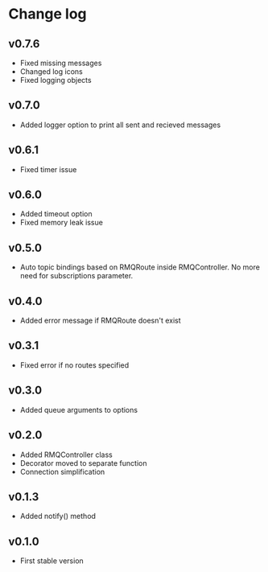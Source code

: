 # Change log
## v0.7.6
- Fixed missing messages
- Changed log icons
- Fixed logging objects

## v0.7.0
- Added logger option to print all sent and recieved messages

## v0.6.1
- Fixed timer issue

## v0.6.0
- Added timeout option
- Fixed memory leak issue

## v0.5.0
- Auto topic bindings based on RMQRoute inside RMQController. No more need for subscriptions parameter.

## v0.4.0
- Added error message if RMQRoute doesn't exist

## v0.3.1
- Fixed error if no routes specified

## v0.3.0
- Added queue arguments to options

## v0.2.0
- Added RMQController class
- Decorator moved to separate function
- Connection simplification

## v0.1.3
- Added notify() method

## v0.1.0
- First stable version